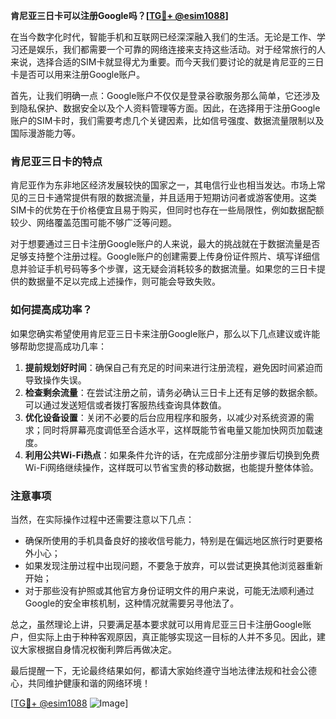 **肯尼亚三日卡可以注册Google吗？[[TG💪+ @esim1088](https://t.me/s/esim1088)]**

在当今数字化时代，智能手机和互联网已经深深融入我们的生活。无论是工作、学习还是娱乐，我们都需要一个可靠的网络连接来支持这些活动。对于经常旅行的人来说，选择合适的SIM卡就显得尤为重要。而今天我们要讨论的就是肯尼亚的三日卡是否可以用来注册Google账户。

首先，让我们明确一点：Google账户不仅仅是登录谷歌服务那么简单，它还涉及到隐私保护、数据安全以及个人资料管理等方面。因此，在选择用于注册Google账户的SIM卡时，我们需要考虑几个关键因素，比如信号强度、数据流量限制以及国际漫游能力等。

### 肯尼亚三日卡的特点

肯尼亚作为东非地区经济发展较快的国家之一，其电信行业也相当发达。市场上常见的三日卡通常提供有限的数据流量，并且适用于短期访问者或游客使用。这类SIM卡的优势在于价格便宜且易于购买，但同时也存在一些局限性，例如数据配额较少、网络覆盖范围可能不够广泛等问题。

对于想要通过三日卡注册Google账户的人来说，最大的挑战就在于数据流量是否足够支持整个注册过程。Google账户的创建需要上传身份证件照片、填写详细信息并验证手机号码等多个步骤，这无疑会消耗较多的数据流量。如果您的三日卡提供的数据量不足以完成上述操作，则可能会导致失败。

### 如何提高成功率？

如果您确实希望使用肯尼亚三日卡来注册Google账户，那么以下几点建议或许能够帮助您提高成功几率：

1. **提前规划好时间**：确保自己有充足的时间来进行注册流程，避免因时间紧迫而导致操作失误。
2. **检查剩余流量**：在尝试注册之前，请务必确认三日卡上还有足够的数据余额。可以通过发送短信或者拨打客服热线查询具体数值。
3. **优化设备设置**：关闭不必要的后台应用程序和服务，以减少对系统资源的需求；同时将屏幕亮度调低至合适水平，这样既能节省电量又能加快网页加载速度。
4. **利用公共Wi-Fi热点**：如果条件允许的话，在完成部分注册步骤后切换到免费Wi-Fi网络继续操作，这样既可以节省宝贵的移动数据，也能提升整体体验。

### 注意事项

当然，在实际操作过程中还需要注意以下几点：

- 确保所使用的手机具备良好的接收信号能力，特别是在偏远地区旅行时更要格外小心；
- 如果发现注册过程中出现问题，不要急于放弃，可以尝试更换其他浏览器重新开始；
- 对于那些没有护照或其他官方身份证明文件的用户来说，可能无法顺利通过Google的安全审核机制，这种情况就需要另寻他法了。

总之，虽然理论上讲，只要满足基本要求就可以用肯尼亚三日卡注册Google账户，但实际上由于种种客观原因，真正能够实现这一目标的人并不多见。因此，建议大家根据自身情况权衡利弊后再做决定。

最后提醒一下，无论最终结果如何，都请大家始终遵守当地法律法规和社会公德心，共同维护健康和谐的网络环境！

[[TG💪+ @esim1088](https://t.me/s/esim1088) ![Image](https://i.postimg.cc/4NQfJmqS/Snipaste-2025-05-13-00-14-12.png)]